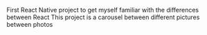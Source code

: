 First React Native project to  get myself familiar with the differences between React
This project is  a carousel between different pictures between photos
